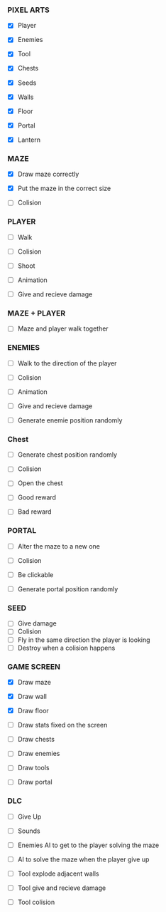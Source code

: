 ### PIXEL ARTS

- [x] Player
- [x] Enemies
- [x] Tool
- [x] Chests
- [x] Seeds
- [x] Walls
- [x] Floor
- [x] Portal
- [X] Lantern


### MAZE
- [X] Draw maze correctly
- [X] Put the maze in the correct size
- [ ] Colision


### PLAYER

- [ ] Walk
- [ ] Colision
- [ ] Shoot
- [ ] Animation
- [ ] Give and recieve damage


### MAZE + PLAYER
- [ ] Maze and player walk together


### ENEMIES

- [ ] Walk to the direction of the player
- [ ] Colision
- [ ] Animation
- [ ] Give and recieve damage
- [ ] Generate enemie position randomly


### Chest

- [ ] Generate chest position randomly
- [ ] Colision
- [ ] Open the chest
- [ ] Good reward
- [ ] Bad reward


### PORTAL

- [ ] Alter the maze to a new one
- [ ] Colision
- [ ] Be clickable
- [ ] Generate portal position randomly


### SEED

- [ ] Give damage
- [ ] Colision
- [ ] Fly in the same direction the player is looking
- [ ] Destroy when a colision happens

### GAME SCREEN

- [x] Draw maze
- [x] Draw wall
- [x] Draw floor
- [ ] Draw stats fixed on the screen
- [ ] Draw chests
- [ ] Draw enemies
- [ ] Draw tools
- [ ] Draw portal


### DLC

- [ ] Give Up
- [ ] Sounds
- [ ] Enemies AI to get to the player solving the maze
- [ ] AI to solve the maze when the player give up
- [ ] Tool explode adjacent walls
- [ ] Tool give and recieve damage
- [ ] Tool colision

